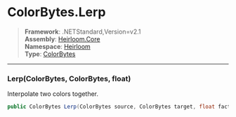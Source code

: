 # ColorBytes.Lerp

> **Framework**: .NETStandard,Version=v2.1  
> **Assembly**: [Heirloom.Core][0]  
> **Namespace**: [Heirloom][0]  
> **Type**: [ColorBytes][1]

--------------------------------------------------------------------------------

### Lerp(ColorBytes, ColorBytes, float)

Interpolate two colors together.

```cs
public ColorBytes Lerp(ColorBytes source, ColorBytes target, float factor)
```

[0]: ../Heirloom.Core.md
[1]: Heirloom.ColorBytes.md

